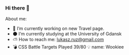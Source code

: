 ### Hi there 👋

About me:
- :volcano: I’m currently working on new Travel page.
- :new_moon: I’m currently studying at the University of Gdansk
- :partly_sunny: How to reach me: lukasz.ruz@gmail.com
- :bomb: CSS Battle Targets Played 39/80 :bulb: name: Wookiee

